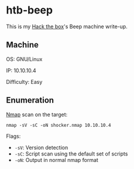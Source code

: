 # htb-beep
This is my [Hack the box](https://www.hackthebox.eu/)'s Beep machine write-up.

## Machine
OS: GNU/Linux

IP: 10.10.10.4

Difficulty: Easy

## Enumeration
[Nmap](https://github.com/nmap/nmap) scan on the target:

`nmap -sV -sC -oN shocker.nmap 10.10.10.4`

Flags:
 - `-sV`: Version detection
 - `-sC`: Script scan using the default set of scripts
 - `-oN`: Output in normal nmap format

```
```
